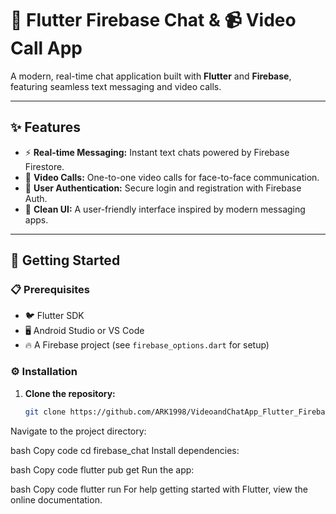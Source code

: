 # 💬 Flutter Firebase Chat & 📹 Video Call App

A modern, real-time chat application built with **Flutter** and **Firebase**, featuring seamless text messaging and video calls.  

---

## ✨ Features

- ⚡ **Real-time Messaging:** Instant text chats powered by Firebase Firestore.  
- 🎥 **Video Calls:** One-to-one video calls for face-to-face communication.  
- 🔐 **User Authentication:** Secure login and registration with Firebase Auth.  
- 🎨 **Clean UI:** A user-friendly interface inspired by modern messaging apps.  

---

## 🚀 Getting Started

### 📋 Prerequisites
- 🐦 Flutter SDK  
- 🖥️ Android Studio or VS Code  
- 🔥 A Firebase project (see `firebase_options.dart` for setup)  

### ⚙️ Installation
1. **Clone the repository:**
   ```bash
   git clone https://github.com/ARK1998/VideoandChatApp_Flutter_Firebase.git
Navigate to the project directory:

bash
Copy code
cd firebase_chat
Install dependencies:

bash
Copy code
flutter pub get
Run the app:

bash
Copy code
flutter run
For help getting started with Flutter, view the online documentation.

